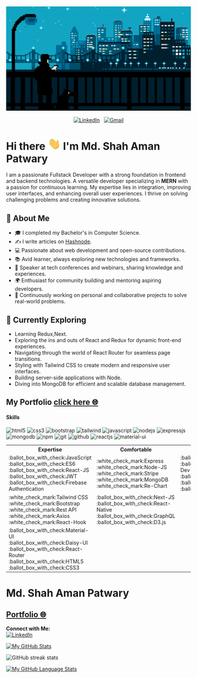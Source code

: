 <div align="center">

 [![Hello World, I'm Aman!](/assets/header.gif)](https://github.com/TAIJULAMAN)


[![LinkedIn](https://skillicons.dev/icons?i=linkedin)](https://www.linkedin.com/in/shahamanpatwary/) &nbsp;
[![Gmail](https://skillicons.dev/icons?i=gmail)](mailto:mdshahamanpatwary@gmail.com?subject=Hello%20Aman,%20From%20Github)

</div>

# Hi there <img src="https://raw.githubusercontent.com/ABSphreak/ABSphreak/master/gifs/Hi.gif" width="35"> I'm Md. Shah Aman Patwary
I am a passionate Fullstack Developer with a strong foundation in frontend and backend technologies. A versatile developer specializing in **MERN** with a passion for continuous learning. My expertise lies in integration, improving user interfaces, and enhancing overall user experiences. I thrive on solving challenging problems and creating innovative solutions.
<br>

## 🚀 About Me

- 🎓 I completed my Bachelor's in Computer Science.
- ✍️ I write articles on [Hashnode](https://hashnode.com/@ShahAman).
- 💻 Passionate about web development and open-source contributions.
- 📚 Avid learner, always exploring new technologies and frameworks.
- 🎤 Speaker at tech conferences and webinars, sharing knowledge and experiences.
- 🌍 Enthusiast for community building and mentoring aspiring developers.
- 🚀 Continuously working on personal and collaborative projects to solve real-world problems.


## 🌱 Currently Exploring

- Learning Redux,Next.
- Exploring the ins and outs of React and Redux for dynamic front-end experiences.
- Navigating through the world of React Router for seamless page transitions.
- Styling with Tailwind CSS to create modern and responsive user interfaces.
- Building server-side applications with Node.
- Diving into MongoDB for efficient and scalable database management.

## My Portfolio [click here :globe_with_meridians:](https://taijul-aman-portfolio.vercel.app/)

#### Skills

<p>
    <img src="https://img.shields.io/badge/HTML5-E34F26?style=for-the-badge&logo=html5&logoColor=white" alt="html5" />
    <img src="https://img.shields.io/badge/CSS3-1572B6?style=for-the-badge&logo=css3&logoColor=white" alt="css3" />
    <img src="https://img.shields.io/badge/Bootstrap-563D7C?style=for-the-badge&logo=bootstrap&logoColor=white" alt="bootstrap" />
    <img src="https://img.shields.io/badge/Tailwind_CSS-38B2AC?style=for-the-badge&logo=tailwind-css&logoColor=white" alt="tailwind" />
    <img src="https://img.shields.io/badge/JavaScript-323330?style=for-the-badge&logo=javascript&logoColor=F7DF1E" alt="javascript" />
    <img src="https://img.shields.io/badge/Node.js-339933?style=for-the-badge&logo=nodedotjs&logoColor=white" alt="nodejs" />
    <img src="https://img.shields.io/badge/Express.js-000000?style=for-the-badge&logo=express&logoColor=white" alt="expressjs" />
    <img src="https://img.shields.io/badge/MongoDB-4EA94B?style=for-the-badge&logo=mongodb&logoColor=white" alt="mongodb" />
    <img src="https://img.shields.io/badge/npm-CB3837?style=for-the-badge&logo=npm&logoColor=white" alt="npm" />
    <img src="https://img.shields.io/badge/Git-f44d27?style=for-the-badge&logo=git&logoColor=white" alt="git" />
    <img src="https://img.shields.io/badge/GitHub-100000?style=for-the-badge&logo=github&logoColor=white" alt="github" />
    <img src="https://img.shields.io/badge/React-20232A?style=for-the-badge&logo=react&logoColor=61DAFB" alt="reactjs" />
    <img src="https://img.shields.io/badge/Material%20UI-007FFF?style=for-the-badge&logo=mui&logoColor=white" alt="material-ui" />
</p>

<table>
<tr>
<th> Expertise </th>
<th> Comfortable </th>
  
<th> Tools </th>
</tr>
<tr>
<td>
  :ballot_box_with_check:JavaScript
  <br/>
  :ballot_box_with_check:ES6 
  <br/>
  :ballot_box_with_check:React-JS
  <br/>
  :ballot_box_with_check:JWT
  <br/>
  :ballot_box_with_check:Firebase Authentication
</td>
<td>
  :white_check_mark:Express
  <br/>
  :white_check_mark:Node-JS
  <br/>
  :white_check_mark:Stripe
  <br/>
  :white_check_mark:MongoDB
  <br/>
  :white_check_mark:Re-Chart
</td>
  <td>
  :ballot_box_with_check:Git
     <br/>
  :ballot_box_with_check:Chrome Dev Tool
     <br/>
  :ballot_box_with_check:Figma
     <br/>
  :ballot_box_with_check:Heroku
     <br/>
  :ballot_box_with_check:Netlify
  </td>
</tr>
  <tr>
    <td>
  :white_check_mark:Tailwind CSS
  <br/>
  :white_check_mark:Bootstrap
  <br/>
  :white_check_mark:Rest API
  <br/>
  :white_check_mark:Axios
  <br/>
  :white_check_mark:React-Hook
    </td>
    <td>
    :ballot_box_with_check:Next-JS
    <br/>
    :ballot_box_with_check:React-Native
    <br/>
    :ballot_box_with_check:GraphQL
    <br/>
    :ballot_box_with_check:D3.js
    </td>
    <td></td>
  </tr>
  <tr>
    <td>
  :ballot_box_with_check:Material-UI
  <br/>
  :ballot_box_with_check:Daisy-UI
    <br/>
    :ballot_box_with_check:React-Router
    <br/>
    :ballot_box_with_check:HTML5
    <br/>
    :ballot_box_with_check:CSS3
    </td>
    <td></td>
    <td></td>
  </tr>
</table>

# Md. Shah Aman Patwary

## [Portfolio :globe_with_meridians:](https://storied-pithivier-da3733.netlify.app/)

**Connect with Me:**
<br>
[![LinkedIn](https://img.shields.io/badge/LinkedIn-Follow-blue)](https://www.linkedin.com/in/shahamanpatwary/)

[![My GitHub Stats](https://github-readme-stats.vercel.app/api/?username=TAIJULAMAN&count_private=true&theme=tokyonight&showicons=true)]()

![GitHub streak stats](https://github-readme-streak-stats.herokuapp.com/?user=TAIJULAMAN)

[![My GitHub Language Stats](https://github-readme-stats.vercel.app/api/top-langs/?username=TAIJULAMAN&langs_count=5&theme=tokyonight)]()
